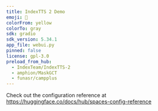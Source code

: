 ```yaml
---
title: IndexTTS 2 Demo
emoji: 🏢
colorFrom: yellow
colorTo: gray
sdk: gradio
sdk_version: 5.34.1
app_file: webui.py
pinned: false
license: gpl-3.0
preload_from_hub:
  - IndexTeam/IndexTTS-2
  - amphion/MaskGCT
  - funasr/campplus
---
```


Check out the configuration reference at https://huggingface.co/docs/hub/spaces-config-reference
